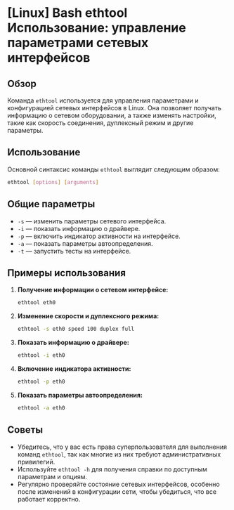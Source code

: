 # [Linux] Bash ethtool Использование: управление параметрами сетевых интерфейсов

## Обзор
Команда `ethtool` используется для управления параметрами и конфигурацией сетевых интерфейсов в Linux. Она позволяет получать информацию о сетевом оборудовании, а также изменять настройки, такие как скорость соединения, дуплексный режим и другие параметры.

## Использование
Основной синтаксис команды `ethtool` выглядит следующим образом:

```bash
ethtool [options] [arguments]
```

## Общие параметры
- `-s` — изменить параметры сетевого интерфейса.
- `-i` — показать информацию о драйвере.
- `-p` — включить индикатор активности на интерфейсе.
- `-a` — показать параметры автоопределения.
- `-t` — запустить тесты на интерфейсе.

## Примеры использования
1. **Получение информации о сетевом интерфейсе:**
   ```bash
   ethtool eth0
   ```

2. **Изменение скорости и дуплексного режима:**
   ```bash
   ethtool -s eth0 speed 100 duplex full
   ```

3. **Показать информацию о драйвере:**
   ```bash
   ethtool -i eth0
   ```

4. **Включение индикатора активности:**
   ```bash
   ethtool -p eth0
   ```

5. **Показать параметры автоопределения:**
   ```bash
   ethtool -a eth0
   ```

## Советы
- Убедитесь, что у вас есть права суперпользователя для выполнения команд `ethtool`, так как многие из них требуют административных привилегий.
- Используйте `ethtool -h` для получения справки по доступным параметрам и опциям.
- Регулярно проверяйте состояние сетевых интерфейсов, особенно после изменений в конфигурации сети, чтобы убедиться, что все работает корректно.